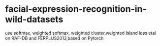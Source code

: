 # facial-expression-recognition-in-wild-datasets
use softmax, weighted softmax, weighted cluster,weighted Island loss etal on RAF-DB and FERPLUS2013,based on Pytorch
